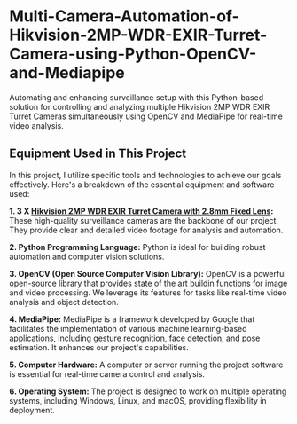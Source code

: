 # Multi-Camera-Automation-of-Hikvision-2MP-WDR-EXIR-Turret-Camera-using-Python-OpenCV-and-Mediapipe
Automating and enhancing surveillance setup with this Python-based solution for controlling and analyzing multiple Hikvision 2MP WDR EXIR Turret Cameras simultaneously using OpenCV and MediaPipe for real-time video analysis.

## Equipment Used in This Project

In this project, I utilize specific tools and technologies to achieve our goals effectively. Here's a breakdown of the essential equipment and software used:

**1. 3 X [Hikvision 2MP WDR EXIR Turret Camera with 2.8mm Fixed Lens](https://www.bhphotovideo.com/c/product/1302494-REG/hikvision_ds_2ce56d7t_it3_2_8mm_ds_2ce56d7t_it3_outdoor_ir_turret.html):** These high-quality surveillance cameras are the backbone of our project. They provide clear and detailed video footage for analysis and automation.

**2. Python Programming Language:** Python is ideal for building robust automation and computer vision solutions.

**3. OpenCV (Open Source Computer Vision Library):** OpenCV is a powerful open-source library that provides state of the art buildin functions for image and video processing. We leverage its features for tasks like real-time video analysis and object detection.

**4. MediaPipe:** MediaPipe is a framework developed by Google that facilitates the implementation of various machine learning-based applications, including gesture recognition, face detection, and pose estimation. It 
enhances our project's capabilities.

**5. Computer Hardware:** A computer or server running the project software is essential for real-time camera control and analysis.

**6. Operating System:** The project is designed to work on multiple operating systems, including Windows, Linux, and macOS, providing flexibility in deployment.
